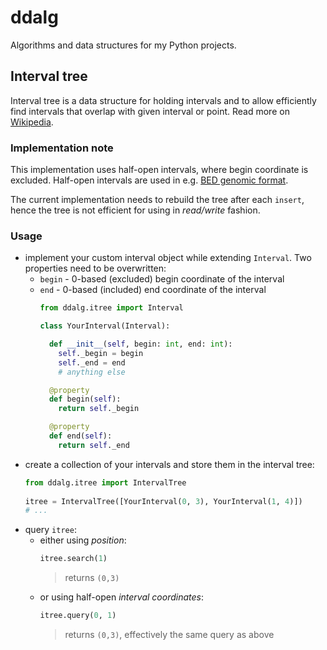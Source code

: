 # ddalg
Algorithms and data structures for my Python projects.

## Interval tree

Interval tree is a data structure for holding intervals and to allow efficiently find intervals that overlap with given interval or point. Read more on [Wikipedia](https://en.wikipedia.org/wiki/Interval_tree).

### Implementation note
This implementation uses half-open intervals, where begin coordinate is excluded. Half-open intervals are used in e.g. [BED genomic format](https://genome.ucsc.edu/FAQ/FAQformat.html#format1).

The current implementation needs to rebuild the tree after each `insert`, hence the tree is not efficient for using in *read/write* fashion.

### Usage

- implement your custom interval object while extending `Interval`. Two properties need to be overwritten:
  - `begin` - 0-based (excluded) begin coordinate of the interval
  - `end` - 0-based (included) end coordinate of the interval
    ```python
    from ddalg.itree import Interval
    
    class YourInterval(Interval):
    
      def __init__(self, begin: int, end: int):
        self._begin = begin
        self._end = end
        # anything else
    
      @property
      def begin(self):
        return self._begin
    
      @property
      def end(self):
        return self._end
    ``` 
- create a collection of your intervals and store them in the interval tree:
  ```python
  from ddalg.itree import IntervalTree
   
  itree = IntervalTree([YourInterval(0, 3), YourInterval(1, 4)])
  # ... 
  ```
- query `itree`:
  - either using *position*:
    ```python
    itree.search(1)
    ```
    > returns `(0,3)`
  - or using half-open *interval coordinates*:
    ```python
    itree.query(0, 1) 
    ``` 
    > returns `(0,3)`, effectively the same query as above

